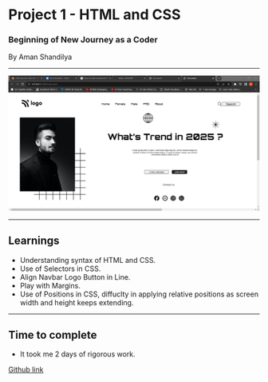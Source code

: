 # Project 1 - HTML and CSS
### Beginning of New Journey as a Coder

By Aman Shandilya
***

![project 1](./my%20project%201.png)
***
## Learnings
- Understanding syntax of HTML and CSS.
- Use of Selectors in CSS.
- Align Navbar Logo Button in Line.
- Play with Margins.
- Use of Positions in CSS, diffuclty in applying relative positions as screen width and height keeps extending.
***
## Time to complete
- It took me 2 days of rigorous work.

[Github link](https://github.com/AmanShandilya29/Project-1)